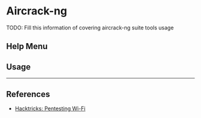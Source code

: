 # Aircrack-ng

TODO: Fill this information of covering aircrack-ng suite tools usage

## Help Menu

## Usage

---
## References

- [Hacktricks: Pentesting Wi-Fi](https://book.hacktricks.xyz/generic-methodologies-and-resources/pentesting-wifi)